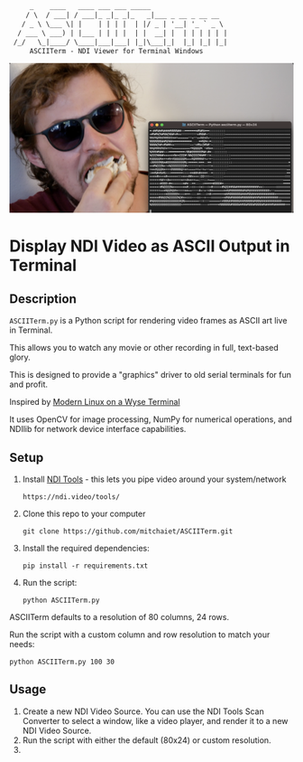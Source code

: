          _    ____   ____ ___ ___ _____                   
        / \  / ___| / ___|_ _|_ _|_   _|___ _ __ _ __ __  
       / _ \ \___ \| |    | | | |  | |/ _ | '__| '_ ` _ \ 
      / ___ \ ___) | |___ | | | |  | |  __| |  | | | | | |
     /_/   \_|____/ \____|___|___| |_|\___|_|  |_| |_| |_|
         ASCIITerm - NDI Viewer for Terminal Windows  

![ASCIITerm Screenshot](/ASCIITermHeader.png)

# Display NDI Video as ASCII Output in Terminal

## Description
`ASCIITerm.py` is a Python script for rendering video frames as ASCII art live in Terminal. 

This allows you to watch any movie or other recording in full, text-based glory.

This is designed to provide a "graphics" driver to old serial terminals for fun and profit. 

Inspired by [Modern Linux on a Wyse Terminal](https://www.youtube.com/watch?v=xQTr9ZOJkC0)

It uses OpenCV for image processing, NumPy for numerical operations, and NDIlib for network device interface capabilities.

## Setup

1. Install [NDI Tools](https://ndi.video/tools/) - this lets you pipe video around your system/network
   ```
   https://ndi.video/tools/
   ```

3. Clone this repo to your computer
   ```
   git clone https://github.com/mitchaiet/ASCIITerm.git
   ```

5. Install the required dependencies:
   ```
   pip install -r requirements.txt
   ```
6. Run the script:
   ```
   python ASCIITerm.py
   ```

ASCIITerm defaults to a resolution of 80 columns, 24 rows.

Run the script with a custom column and row resolution to match your needs:
   ```
   python ASCIITerm.py 100 30
   ```

## Usage

1. Create a new NDI Video Source. You can use the NDI Tools Scan Converter to select a window, like a video player, and render it to a new NDI Video Source.
2. Run the script with either the default (80x24) or custom resolution.
3. 

